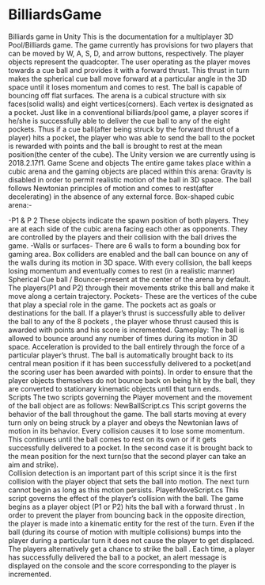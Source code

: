 # BilliardsGame
Billiards game in Unity
This is the documentation for a multiplayer 3D Pool/Billiards game. 
The game currently has provisions for two players that can be moved by W, A, S, D, and arrow buttons, respectively. The  player objects represent the quadcopter. The user operating as the player moves towards a cue ball and provides it with a forward thrust. This thrust in turn makes the spherical cue ball move forward at a particular angle in the 3D space until it loses momentum and comes to rest. The ball is capable of bouncing off flat surfaces.
The arena is a cubical structure with six faces(solid walls) and eight vertices(corners). Each vertex is designated as a pocket. Just like in a conventional billiards/pool game, a player scores if he/she is successfully able to deliver the cue ball to any of the eight pockets. Thus if a cue ball(after being struck by the forward thrust of a player) hits a pocket, the player who was able to send the ball to the pocket is rewarded with points and the ball is brought to rest at the mean position(the center of the cube).
The Unity version we are currently using is 2018.2.17f1. 
Game Scene and objects
The entire game takes place within a cubic arena and the gaming objects are placed within this arena: Gravity is disabled in order to permit realistic motion of the ball in 3D space. The ball follows Newtonian principles of motion and comes to rest(after decelerating) in the absence of any external force.
Box-shaped cubic arena:-

-P1 & P 2
 These objects indicate the spawn position of both players. They are at each side of the cubic arena facing each other as opponents. They are controlled by the players and their collision with the ball drives the game.
-Walls or surfaces- There are 6 walls to form a bounding box for gaming area. Box colliders are enabled and the ball can bounce on any of the walls during its motion in 3D space. With every collision, the ball keeps losing momentum and eventually comes to rest (in a realistic manner)
Spherical Cue ball / Bouncer-present at the center of the arena by default. The players(P1 and P2) through their movements strike this ball and make it move along a certain trajectory.
Pockets- These are the vertices of the cube that play a special role in the game. The pockets act as goals or destinations for the ball. If a player’s thrust is successfully able to deliver the ball to any of the 8 pockets , the player whose thrust caused this is awarded with points and his score is incremented.
Gameplay:
The ball is allowed to bounce around any number of times during its motion in 3D space. Acceleration is provided to the ball entirely through the force of a particular player’s thrust. The ball is automatically brought back to its central mean position if it has been successfully delivered to a pocket(and the scoring user has been awarded with points).
In order to ensure that the player objects themselves do not bounce back on being hit by the ball, they are converted to stationary kinematic objects until that turn ends.  
Scripts
The two scripts governing the Player movement and the movement of the ball object are as follows:
NewBallScript.cs
This script governs the behavior of the ball throughout the game. The ball starts moving at every turn only on being struck by a player and obeys the Newtonian laws of motion in its behavior. Every collision causes it to lose some momentum. This continues until the ball comes to rest on its own or if it gets successfully delivered to a pocket. In the second case it is brought back to the mean position for the next turn(so that the second player can take an aim and strike).  
Collision detection is an important part of this script since it is the first collision with the player object that sets the ball into motion. The next turn cannot begin as long as this motion persists.
PlayerMoveScript.cs
This script governs the effect of the player’s collision with the ball. The game begins as a player object (P1 or P2) hits the ball with a forward thrust . In order to prevent the player from bouncing back in the opposite direction, the player is made into a kinematic entity for the rest of the turn. Even if the ball (during its course of motion with multiple collisions) bumps into the player during a particular turn it does not cause the player to get displaced.  The players alternatively get a chance to strike the ball . Each time, a player has successfully delivered the ball to a pocket, an alert message is displayed on the console and the score corresponding to the player is incremented.


